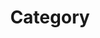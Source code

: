 ---
title: "Category"
layout: categories
permalink: /categories/
author_profile: true
sidebar_main: ture
---